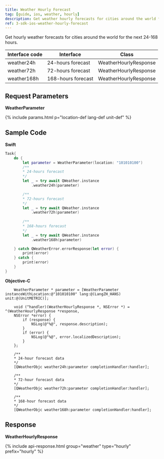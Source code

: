 ```yaml
---
title: Weather Hourly Forecast
tag: [guide, ios, weather, hourly]
description: Get weather hourly forecasts for cities around the world for the next 24-168 hours.
ref: 3-sdk-ios-weather-hourly-forecast
---
```


Get hourly weather forecasts for cities around the world for the next 24-168 hours.

| Interface code  | Interface         | Class            |
| --------------- | ----------------- | ---------------- |
| weather24h  | 24-hours forecast  | WeatherHourlyResponse |
| weather72h  | 72-hours forecast  | WeatherHourlyResponse |
| weather168h | 168-hours forecast | WeatherHourlyResponse |

## Request Parameters

**WeatherParameter**

{% include params.html p="location-def lang-def unit-def" %}

## Sample Code

**Swift**

```swift
Task{
    do {
        let parameter = WeatherParameter(location: "101010100")
        /**
        * 24-hours forecast
        */
        let _ = try await QWeather.instance
            .weather24h(parameter)

        /**
        * 72-hours forecast
        */
        let _ = try await QWeather.instance
            .weather72h(parameter)
        
        /**
        * 168-hours forecast
        */
        let _ = try await QWeather.instance
            .weather168h(parameter)

    } catch QWeatherError.errorResponse(let error) {
        print(error)
    } catch {
        print(error)
    }
}
```

**Objective-C**

```objc
    WeatherParameter * parameter = [WeatherParameter instanceWithLocation:@"101010100" lang:@(LangZH_HANS) unit:@(UnitMETRIC)];

    void (^handler)(WeatherHourlyResponse *, NSError *) = ^(WeatherHourlyResponse *response,
    NSError *error) {
        if (response) {
            NSLog(@"%@", response.description);
        }
        if (error) {
            NSLog(@"%@", error.localizedDescription);
        }
    };

    /**
    * 24-hour forecast data
    */
    [QWeatherObjc weather24h:parameter completionHandler:handler];

    /**
    * 72-hour forecast data
    */
    [QWeatherObjc weather72h:parameter completionHandler:handler];

    /**
    * 168-hour forecast data
    */
    [QWeatherObjc weather168h:parameter completionHandler:handler];
```

## Response

**WeatherHourlyResponse**

{% include api-response.html group="weather" type="hourly" prefix="hourly" %}
